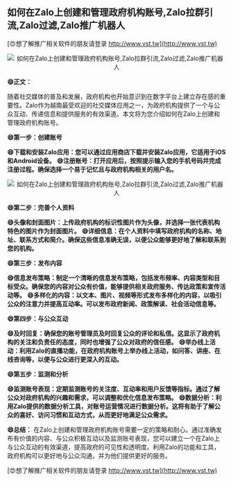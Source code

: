 ## **如何在Zalo上创建和管理政府机构账号,Zalo拉群引流,Zalo过滤,Zalo推广机器人**

[😍想了解推广相关软件的朋友请登录 http://www.vst.tw](http://www.vst.tw)

 <center><img src="https://vst.tw/MP4/tuiguang/png/3.png" alt="如何在Zalo上创建和管理政府机构账号,Zalo拉群引流,Zalo过滤,Zalo推广机器人"></center>

**😄正文：**

随着社交媒体的普及和发展，政府机构也开始意识到在数字平台上建立存在感的重要性。Zalo作为越南最受欢迎的社交媒体应用之一，为政府机构提供了一个与公众互动、传递信息和提供服务的有效渠道。本文将为您介绍如何在Zalo上创建和管理政府机构账号。

**😄第一步：创建账号**

**😄下载和安装Zalo应用：您可以通过应用商店下载并安装Zalo应用，它适用于iOS和Android设备。**
**😄注册账号：打开应用后，按照提示输入您的手机号码并完成注册过程。确保选择一个易于记忆且与政府机构相关的用户名。**

 <center><img src="https://vst.tw/MP4/tuiguang/png/0.png" alt="如何在Zalo上创建和管理政府机构账号,Zalo拉群引流,Zalo过滤,Zalo推广机器人"></center>

**😄第二步：完善个人资料**

**😄头像和封面图片：上传政府机构的标识性图片作为头像，并选择一张代表机构特色的图片作为封面图片。**
**😄详细信息：在个人资料中填写政府机构的名称、地址、联系方式和简介。确保这些信息准确无误，以便公众能够更好地了解和联系到您的机构。**

**😄第三步：发布内容**

**😄信息发布策略：制定一个清晰的信息发布策略，包括发布频率、内容类型和目标受众。确保您的内容对公众有价值，能够提供相关政府服务、传达政策和宣传活动等。**
**😄多样化的内容：以文本、图片、视频等形式发布多样化的内容，以吸引公众的注意力并提高互动率。可以发布政府新闻、政策解读、社会活动信息等。**

**😄第四步：与公众互动**

**😄及时回复：确保您的账号管理员及时回复公众的评论和私信。这显示了政府机构的关注和负责任的态度，同时也增强了公众对政府的信任感。**
**😄举办线上活动：利用Zalo的直播功能，在政府机构账号上举办线上活动，如问答、讲座、在线咨询等，以便与公众进行更深入的互动。**

**😄第五步：监测和分析**

**😄监测账号表现：定期监测账号的关注度、互动率和用户反馈等指标。通过了解公众对政府机构的兴趣和需求，可以调整和优化信息发布策略。**
**😄数据分析：利用Zalo提供的数据分析工具，对账号运营情况进行数据分析。这将有助于了解公众的喜好、访问习惯和互动方式，从而更好地满足公众需求。**

**😄总结：**
在Zalo上创建和管理政府机构账号需要一定的策略和耐心。通过准确发布有价值的内容、与公众积极互动以及监测账号表现，您可以建立一个在Zalo上与公众互动的有效渠道，提高政府的可见性和透明度。利用Zalo的功能和工具，政府机构可以更好地与公众沟通，并为他们提供更好的服务。

[😍想了解推广相关软件的朋友请登录 http://www.vst.tw](http://www.vst.tw)



